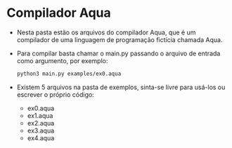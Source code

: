 # Compilador Aqua

- Nesta pasta estão os arquivos do compilador Aqua, que é um compilador de uma linguagem de programação fictícia chamada Aqua.

- Para compilar basta chamar o main.py passando o arquivo de entrada como argumento, por exemplo:
  ```bash
  python3 main.py examples/ex0.aqua
  ```

- Existem 5 arquivos na pasta de exemplos, sinta-se livre para usá-los ou escrever o próprio código:
  - ex0.aqua
  - ex1.aqua
  - ex2.aqua
  - ex3.aqua
  - ex4.aqua

